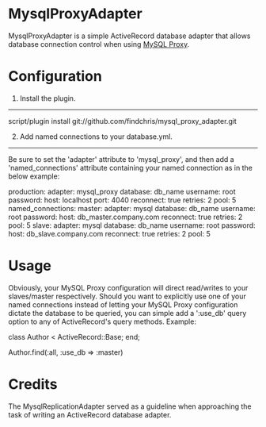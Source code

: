 MysqlProxyAdapter
=======================

MysqlProxyAdapter is a simple ActiveRecord database adapter that allows database connection control when using [MySQL Proxy](http://forge.mysql.com/wiki/MySQL_Proxy). 










Configuration
================
1. Install the plugin. 
-------------------
script/plugin install git://github.com/findchris/mysql_proxy_adapter.git

2. Add named connections to your database.yml.
-------------------
Be sure to set the 'adapter' attribute to 'mysql_proxy', and then add a 'named_connections' attribute containing your named connection as in the below example:

  production:
    adapter: mysql_proxy
    database: db_name
    username: root
    password:
    host: localhost
    port: 4040
    reconnect: true
    retries: 2
    pool: 5
    named_connections:
      master:
        adapter: mysql
        database: db_name
        username: root
        password: 
        host: db_master.company.com
        reconnect: true
        retries: 2
        pool: 5
      slave:
        adapter: mysql
        database: db_name
        username: root
        password: 
        host: db_slave.company.com
        reconnect: true
        retries: 2
        pool: 5


Usage
================
Obviously, your MySQL Proxy configuration will direct read/writes to your slaves/master respectively.  Should you want to explicitly use one of your named connections instead of letting your MySQL Proxy configuration dictate the database to be queried, you can simple add a ':use_db' query option to any of ActiveRecord's query methods.  Example: 

class Author < ActiveRecord::Base; end;

Author.find(:all, :use_db => :master)



Credits
================
The MysqlReplicationAdapter served as a guideline when approaching the task of writing an ActiveRecord database adapter.